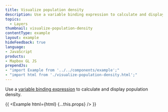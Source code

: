 ```yaml
---
title: Visualize population density
description: Use a variable binding expression to calculate and display population density.
topics:
  - Layers
thumbnail: visualize-population-density
contentType: example
layout: example
hideFeedback: true
language:
- JavaScript
products:
- Mapbox GL JS
prependJs:
- "import Example from '../../components/example';"
- "import html from './visualize-population-density.html';"
---
```


Use a [variable binding expression](https://maplibre.org/maplibre-gl-js-docs/style-spec/expressions/#variable-binding) to calculate and display population density.

{{ <Example html={html} {...this.props} /> }}
